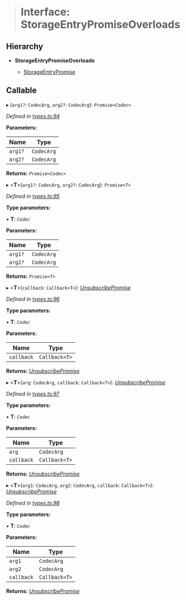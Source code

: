 > # Interface: StorageEntryPromiseOverloads

## Hierarchy

* **StorageEntryPromiseOverloads**

  * [StorageEntryPromise](_types_.storageentrypromise.md)

## Callable

▸ (`arg1?`: `CodecArg`, `arg2?`: `CodecArg`): *`Promise<Codec>`*

*Defined in [types.ts:94](https://github.com/polkadot-js/api/blob/782f4f1/packages/api/src/types.ts#L94)*

**Parameters:**

Name | Type |
------ | ------ |
`arg1?` | `CodecArg` |
`arg2?` | `CodecArg` |

**Returns:** *`Promise<Codec>`*

▸ <**T**>(`arg1?`: `CodecArg`, `arg2?`: `CodecArg`): *`Promise<T>`*

*Defined in [types.ts:95](https://github.com/polkadot-js/api/blob/782f4f1/packages/api/src/types.ts#L95)*

**Type parameters:**

▪ **T**: *`Codec`*

**Parameters:**

Name | Type |
------ | ------ |
`arg1?` | `CodecArg` |
`arg2?` | `CodecArg` |

**Returns:** *`Promise<T>`*

▸ <**T**>(`callback`: `Callback<T>`): *[UnsubscribePromise](../modules/_types_.md#unsubscribepromise)*

*Defined in [types.ts:96](https://github.com/polkadot-js/api/blob/782f4f1/packages/api/src/types.ts#L96)*

**Type parameters:**

▪ **T**: *`Codec`*

**Parameters:**

Name | Type |
------ | ------ |
`callback` | `Callback<T>` |

**Returns:** *[UnsubscribePromise](../modules/_types_.md#unsubscribepromise)*

▸ <**T**>(`arg`: `CodecArg`, `callback`: `Callback<T>`): *[UnsubscribePromise](../modules/_types_.md#unsubscribepromise)*

*Defined in [types.ts:97](https://github.com/polkadot-js/api/blob/782f4f1/packages/api/src/types.ts#L97)*

**Type parameters:**

▪ **T**: *`Codec`*

**Parameters:**

Name | Type |
------ | ------ |
`arg` | `CodecArg` |
`callback` | `Callback<T>` |

**Returns:** *[UnsubscribePromise](../modules/_types_.md#unsubscribepromise)*

▸ <**T**>(`arg1`: `CodecArg`, `arg2`: `CodecArg`, `callback`: `Callback<T>`): *[UnsubscribePromise](../modules/_types_.md#unsubscribepromise)*

*Defined in [types.ts:98](https://github.com/polkadot-js/api/blob/782f4f1/packages/api/src/types.ts#L98)*

**Type parameters:**

▪ **T**: *`Codec`*

**Parameters:**

Name | Type |
------ | ------ |
`arg1` | `CodecArg` |
`arg2` | `CodecArg` |
`callback` | `Callback<T>` |

**Returns:** *[UnsubscribePromise](../modules/_types_.md#unsubscribepromise)*